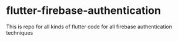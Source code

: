 # flutter-firebase-authentication
This is repo for all kinds of flutter code for all firebase authentication techniques
